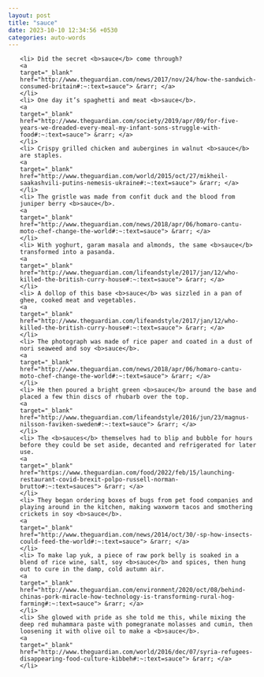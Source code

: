 ```yaml
---
layout: post
title: "sauce"
date: 2023-10-10 12:34:56 +0530
categories: auto-words
---
```

<ol>

    <li> Did the secret <b>sauce</b> come through?
    <a 
    target="_blank" 
    href="http://www.theguardian.com/news/2017/nov/24/how-the-sandwich-consumed-britain#:~:text=sauce"> &rarr; </a>
    </li>
    <li> One day it’s spaghetti and meat <b>sauce</b>.
    <a 
    target="_blank" 
    href="http://www.theguardian.com/society/2019/apr/09/for-five-years-we-dreaded-every-meal-my-infant-sons-struggle-with-food#:~:text=sauce"> &rarr; </a>
    </li>
    <li> Crispy grilled chicken and aubergines in walnut <b>sauce</b> are staples.
    <a 
    target="_blank" 
    href="http://www.theguardian.com/world/2015/oct/27/mikheil-saakashvili-putins-nemesis-ukraine#:~:text=sauce"> &rarr; </a>
    </li>
    <li> The gristle was made from confit duck and the blood from juniper berry <b>sauce</b>.
    <a 
    target="_blank" 
    href="http://www.theguardian.com/news/2018/apr/06/homaro-cantu-moto-chef-change-the-world#:~:text=sauce"> &rarr; </a>
    </li>
    <li> With yoghurt, garam masala and almonds, the same <b>sauce</b> transformed into a pasanda.
    <a 
    target="_blank" 
    href="http://www.theguardian.com/lifeandstyle/2017/jan/12/who-killed-the-british-curry-house#:~:text=sauce"> &rarr; </a>
    </li>
    <li> A dollop of this base <b>sauce</b> was sizzled in a pan of ghee, cooked meat and vegetables.
    <a 
    target="_blank" 
    href="http://www.theguardian.com/lifeandstyle/2017/jan/12/who-killed-the-british-curry-house#:~:text=sauce"> &rarr; </a>
    </li>
    <li> The photograph was made of rice paper and coated in a dust of nori seaweed and soy <b>sauce</b>.
    <a 
    target="_blank" 
    href="http://www.theguardian.com/news/2018/apr/06/homaro-cantu-moto-chef-change-the-world#:~:text=sauce"> &rarr; </a>
    </li>
    <li> He then poured a bright green <b>sauce</b> around the base and placed a few thin discs of rhubarb over the top.
    <a 
    target="_blank" 
    href="http://www.theguardian.com/lifeandstyle/2016/jun/23/magnus-nilsson-faviken-sweden#:~:text=sauce"> &rarr; </a>
    </li>
    <li> The <b>sauces</b> themselves had to blip and bubble for hours before they could be set aside, decanted and refrigerated for later use.
    <a 
    target="_blank" 
    href="https://www.theguardian.com/food/2022/feb/15/launching-restaurant-covid-brexit-polpo-russell-norman-brutto#:~:text=sauces"> &rarr; </a>
    </li>
    <li> They began ordering boxes of bugs from pet food companies and playing around in the kitchen, making waxworm tacos and smothering crickets in soy <b>sauce</b>.
    <a 
    target="_blank" 
    href="http://www.theguardian.com/news/2014/oct/30/-sp-how-insects-could-feed-the-world#:~:text=sauce"> &rarr; </a>
    </li>
    <li> To make lap yuk, a piece of raw pork belly is soaked in a blend of rice wine, salt, soy <b>sauce</b> and spices, then hung out to cure in the damp, cold autumn air.
    <a 
    target="_blank" 
    href="http://www.theguardian.com/environment/2020/oct/08/behind-chinas-pork-miracle-how-technology-is-transforming-rural-hog-farming#:~:text=sauce"> &rarr; </a>
    </li>
    <li> She glowed with pride as she told me this, while mixing the deep red muhammara paste with pomegranate molasses and cumin, then loosening it with olive oil to make a <b>sauce</b>.
    <a 
    target="_blank" 
    href="http://www.theguardian.com/world/2016/dec/07/syria-refugees-disappearing-food-culture-kibbeh#:~:text=sauce"> &rarr; </a>
    </li>
